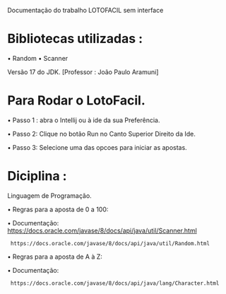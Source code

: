 Documentação do trabalho LOTOFACIL sem interface

# Bibliotecas utilizadas :
• Random
• Scanner

Versão 17 do JDK.
 [Professor : João Paulo Aramuni]

# Para Rodar  o LotoFacil.

• Passo 1 :
  abra  o Intellij ou à ide da sua Preferência.
  
• Passo 2:
Clique no botão Run no Canto Superior Direito da Ide.

• Passo 3:
Selecione uma das opcoes para iniciar as apostas.

# Diciplina :
Linguagem de Programação.

• Regras para a aposta de 0 a 100:

  • Documentação:
    https://docs.oracle.com/javase/8/docs/api/java/util/Scanner.html

     https://docs.oracle.com/javase/8/docs/api/java/util/Random.html     

 • Regras para a aposta de A à Z:   

   • Documentação:

     https://docs.oracle.com/javase/8/docs/api/java/lang/Character.html
  
